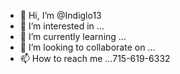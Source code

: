 - 👋 Hi, I’m @Indiglo13
- 👀 I’m interested in ...
- 🌱 I’m currently learning ...
- 💞️ I’m looking to collaborate on ...
- 📫 How to reach me ...715-619-6332

<!---
Indiglo13/Indiglo13 is a ✨ special ✨ repository because its `README.md` (this file) appears on your GitHub profile.
You can click the Preview link to take a look at your changes.
--->

